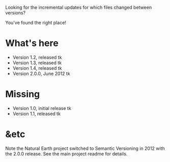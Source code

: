 Looking for the incremental updates for which files changed between versions? 

You've found the right place!

# What's here

* Version 1.2, released tk 
* Version 1.3, released tk 
* Version 1.4, released tk
* Version 2.0.0, June 2012 tk

# Missing

* Version 1.0, initial release tk
* Version 1.1, released tk 

# &etc

Note the Natural Earth project switched to Semantic Versioning in 2012 with the 2.0.0 release. See the main project readme for details.
